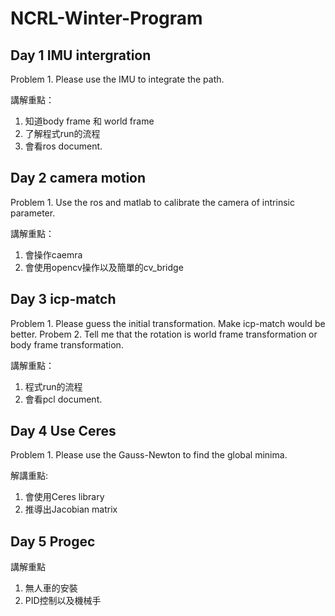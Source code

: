 # NCRL-Winter-Program

## Day 1 IMU intergration
Problem 1. Please use the IMU to integrate the path.

講解重點：
1. 知道body frame 和 world frame
2. 了解程式run的流程
3. 會看ros document.

## Day 2 camera motion
Problem 1. Use the ros and matlab to calibrate the camera of intrinsic parameter.

講解重點：
1. 會操作caemra
2. 會使用opencv操作以及簡單的cv_bridge

## Day 3 icp-match
Problem 1. Please guess the initial transformation. Make icp-match would be better.
Probem 2. Tell me that the rotation is world frame transformation or body frame transformation.

講解重點：
1. 程式run的流程
2. 會看pcl document.

## Day 4 Use Ceres
Problem 1. Please use the Gauss-Newton to find the global minima.

解講重點:
1. 會使用Ceres library
2. 推導出Jacobian matrix

## Day 5 Progec

講解重點
1. 無人車的安裝
2. PID控制以及機械手
